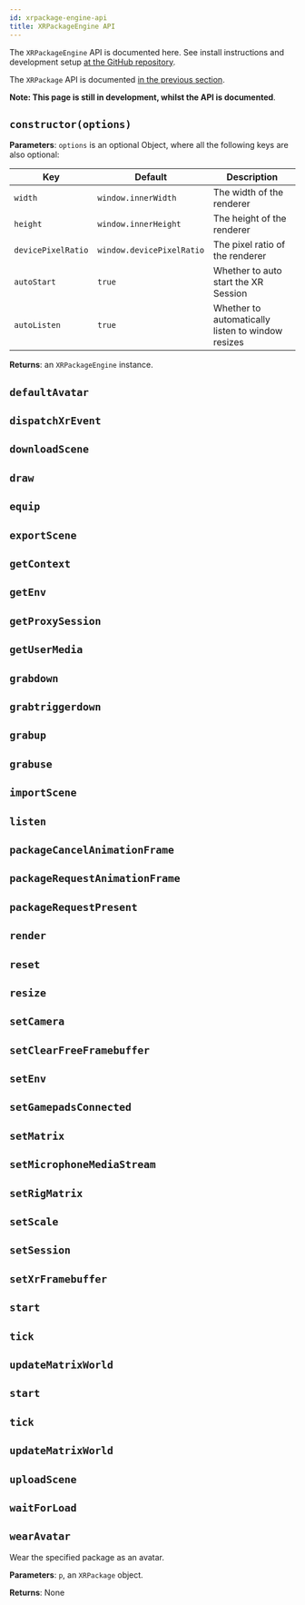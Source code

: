 ```yaml
---
id: xrpackage-engine-api
title: XRPackageEngine API
---
```


The `XRPackageEngine` API is documented here. See install instructions and development setup <a href="https://github.com/webaverse/xrpackage" target="_blank" rel="noopener noreferrer">at the GitHub repository</a>.

The `XRPackage` API is documented [in the previous section](./7-xrpackage-api.md).

**Note: This page is still in development, whilst the API is documented**.

## `constructor(options)`

**Parameters**: `options` is an optional Object, where all the following keys are also optional:

| Key                | Default                   | Description                                       |
|--------------------|---------------------------|---------------------------------------------------|
| `width`            | `window.innerWidth`       | The width of the renderer                         |
| `height`           | `window.innerHeight`      | The height of the renderer                        |
| `devicePixelRatio` | `window.devicePixelRatio` | The pixel ratio of the renderer                   |
| `autoStart`        | `true`                    | Whether to auto start the XR Session              |
| `autoListen`       | `true`                    | Whether to automatically listen to window resizes |

**Returns**: an `XRPackageEngine` instance.

## `defaultAvatar`

## `dispatchXrEvent`

## `downloadScene`

## `draw`

## `equip`

## `exportScene`

## `getContext`

## `getEnv`

## `getProxySession`

## `getUserMedia`

## `grabdown`

## `grabtriggerdown`

## `grabup`

## `grabuse`

## `importScene`

## `listen`

## `packageCancelAnimationFrame`

## `packageRequestAnimationFrame`

## `packageRequestPresent`

## `render`

## `reset`

## `resize`

## `setCamera`

## `setClearFreeFramebuffer`

## `setEnv`

## `setGamepadsConnected`

## `setMatrix`

## `setMicrophoneMediaStream`

## `setRigMatrix`

## `setScale`

## `setSession`

## `setXrFramebuffer`

## `start`

## `tick`

## `updateMatrixWorld`

## `start`

## `tick`

## `updateMatrixWorld`

## `uploadScene`

## `waitForLoad`

## `wearAvatar`

Wear the specified package as an avatar.

**Parameters**: `p`, an `XRPackage` object.

**Returns**: None
